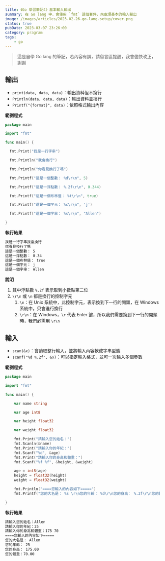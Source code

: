 ```yaml
---
title: 《Go 學習筆記4》基本輸入輸出
summary: 在 Go lang 中，會使用 `fmt` 這個套件，來處理基本的輸入輸出
image: /images/articles/2023-02-26-go-lang-setup/cover.png
status: true
pubDate: 2023-03-07 23:26:00
category: pragram
tags:
    - go
---
```


>這是自學 Go lang 的筆記，若內容有誤，請留言區提醒，我會儘快改正，謝謝


## 輸出

* `print(data, data, data)`：輸出資料但不換行
* `Println(data, data, data)`：輸出資料並換行
* `Printf("{format}", data)`：依照格式輸出內容


**範例程式**

```go
package main

import "fmt"

func main() {

  fmt.Print("我是一行字串")

  fmt.Println("我會換行")

  fmt.Println("你看見換行了嗎")

  fmt.Printf("這是一個整數： %d\r\n", 5)

  fmt.Printf("這是一浮點數： %.2f\r\n", 0.344)

  fmt.Printf("這是一個布林值： %t\r\n", true)

  fmt.Printf("這是一個字元： %c\r\n", 'j')

  fmt.Printf("這是一個字串： %s\r\n", "Allen")

}
```

**執行結果**

```bash
我是一行字串我會換行
你看見換行了嗎
這是一個整數： 5
這是一浮點數： 0.34
這是一個布林值： true
這是一個字元： j
這是一個字串： Allen
```
**說明**

1. 其中浮點數 `%.2f` 表示取到小數點第二位
2. `\r\n` 或 `\n` 都是換行的控制字元
	1. `\n`：在 Unix 系統中，此控制字元，表示換到下一行的開頭，在 Windows 系統中，只會進行換行
	2. `\r\n`：在 Windows，`\r` 代表 Enter 鍵，所以我們需要換到下一行的開頭時，我們必需用 `\r\n`

## 輸入

* `scan(&x)`：會讀取整行輸入，並將輸入內容軟成字串型態
* `scanf("%d %.2f", &x)`：可以指定輸入格式，並可一次輸入多個參數

**範例程式**

```go
package main

import "fmt"

func main() {

	var name string

	var age int8

	var height float32

	var weight float32

	fmt.Print("請輸入您的姓名：")
	fmt.Scanln(&name)
	fmt.Print("請輸入你的年紀：")
	fmt.Scanf("%d", &age)
	fmt.Print("請輸入你的身高和體重：")
	fmt.Scanf("%f %f", &height, &weight)

	age = int8(age)
	height = float32(height)
	weight = float32(weight)

	fmt.Println("====您輸入的內容如下=====")
	fmt.Printf("您的大名是： %s \r\n您的年齡： %d\r\n您的身高： %.2f\r\n您的體重：%.2f\r\n", name, age, height, weight)

}
```
**執行結果**

```bash
請輸入您的姓名：Allen
請輸入你的年紀：25
請輸入你的身高和體重：175 70 
====您輸入的內容如下=====
您的大名是： Allen 
您的年齡： 25
您的身高： 175.00
您的體重：70.00
```

